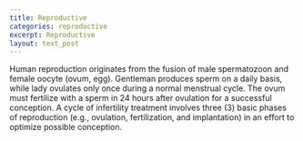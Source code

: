 ```yaml
---
title: Reproductive
categories: reproductive
excerpt: Reproductive
layout: text_post
---
```


Human reproduction originates from the fusion of male spermatozoon and female oocyte (ovum, egg). Gentleman produces sperm on a daily basis, while lady ovulates only once during a normal menstrual cycle. The ovum must fertilize with a sperm in 24 hours after ovulation for a successful conception. A cycle of infertility treatment involves three (3) basic phases of reproduction (e.g., ovulation, fertilization, and implantation) in an effort to optimize possible conception.
